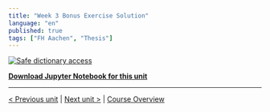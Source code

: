 ```yaml
---
title: "Week 3 Bonus Exercise Solution"
language: "en"
published: true
tags: ["FH Aachen", "Thesis"]
---
```


[![Safe dictionary access](https://img.youtube.com/vi/qKPmnMWEaC4/hqdefault.jpg)](https://youtu.be/qKPmnMWEaC4)

[**Download Jupyter Notebook for this unit**](https://open.sap.com/go/link?url=https%3A%2F%2Fopensap-public.s3.openhpicloud.de%2Fcourses%2F2qRB6Gz3FcfD2OBbnSCf8m%2Frtfiles%2FqVNTrHN0xjqmMaQFiFG9t%2Fweek_3_bonus_solution.ipynb&checksum=49310d4&tracking_type=rich_text_item_link&tracking_id=40c66dce-517a-45b6-b483-032ec9febea1&tracking_course_id=4ff355ea-207c-4293-ab59-84c3d557f2d2)

---

[< Previous unit](/teaching/python-mooc/week3_additional_material) | [Next unit >](/teaching/python-mooc/week3_bonus_exercise) |
[Course Overview](/teaching/python-mooc)